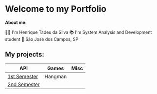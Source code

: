# Welcome to my Portfolio

**About me:**

🧑‍🦱 I'm Henrique Tadeu da Silva
📚 I'm System Analysis and Development student
🏡 São José dos Campos, SP

## My projects:

|API|Games|Misc|
|---|---|---|
|[1st Semester](https://github.com/CodeDontBlow/Scrum-Tutor)|Hangman||
|[2nd Semester](https://github.com/CodeDontBlow/DocEye)|||

